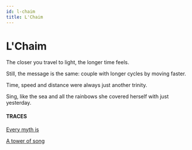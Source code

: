 ```yaml
---
id: l-chaim
title: L'Chaim
---
```


# L'Chaim

The closer you travel to
light,
the longer time feels.

Still, the message
is the same:
couple with longer cycles
by moving faster.

Time, speed and distance
were always just
another trinity.

Sing, like the sea
and all the rainbows
she covered herself with
just yesterday.


#### TRACES

[Every myth is](https://www.youtube.com/watch?v=6GFvUCcljkM "About stubborn love and")

[A tower of song](https://www.youtube.com/watch?v=nceRfJJZcP4 "Doo dum-dum-dum do-do dum-dum")
